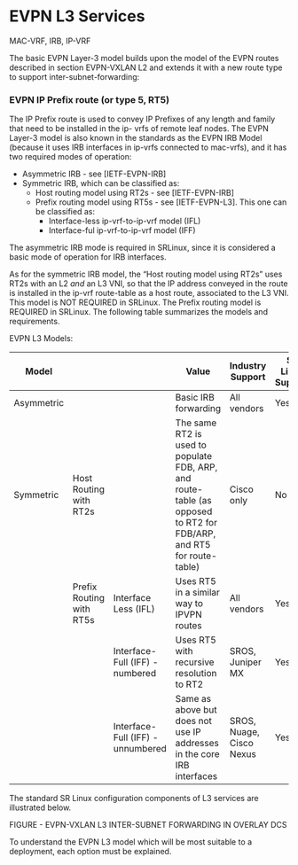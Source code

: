 # EVPN L3 Services

MAC-VRF, IRB, IP-VRF

The basic EVPN Layer-3 model builds upon the model of the EVPN routes described in section EVPN-VXLAN L2 and extends it with a new route type to support inter-subnet-forwarding: 

### EVPN IP Prefix route (or type 5, RT5) 

The IP Prefix route is used to convey IP Prefixes of any length and family that need to be installed in the ip- vrfs of remote leaf nodes.
The EVPN Layer-3 model is also known in the standards as the EVPN IRB Model (because it uses IRB interfaces in ip-vrfs connected to mac-vrfs), and it has two required modes of operation:

* Asymmetric IRB - see [IETF-EVPN-IRB] 
* Symmetric IRB, which can be classified as: 
	* Host routing model using RT2s - see [IETF-EVPN-IRB] 
	* Prefix routing model using RT5s - see [IETF-EVPN-L3]. This one can be classified as: 
		* Interface-less ip-vrf-to-ip-vrf model (IFL) 
		* Interface-ful ip-vrf-to-ip-vrf model (IFF) 

The asymmetric IRB mode is required in SRLinux, since it is considered a basic mode of operation for IRB interfaces.

As for the symmetric IRB model, the “Host routing model using RT2s” uses RT2s with an L2 _and_ an L3 VNI, so that the IP address conveyed in the route is installed in the ip-vrf route-table as a host route, associated to the L3 VNI. This model is NOT REQUIRED in SRLinux.
The Prefix routing model is REQUIRED in SRLinux. The following table summarizes the models and requirements.

EVPN L3 Models:

| Model | | | Value | Industry Support | SR Linux Support |
| --- | --- | --- | --- | --- | --- |
| Asymmetric | | | Basic IRB forwarding | All vendors | Yes |
| Symmetric | Host Routing with RT2s | | The same RT2 is used to populate FDB, ARP, and route-table (as opposed to RT2 for FDB/ARP, and RT5 for route-table) | Cisco only | No |
| | Prefix Routing with RT5s | Interface Less (IFL)	| Uses RT5 in a similar way to IPVPN routes | All vendors | Yes |
| | | Interface-Full (IFF) - numbered | Uses RT5 with recursive resolution to RT2 |	SROS, Juniper MX | Yes |
| | | Interface-Full (IFF) - unnumbered | Same as above but does not use IP addresses in the core IRB interfaces | SROS, Nuage, Cisco Nexus | Yes |

The standard SR Linux configuration components of L3 services are illustrated below. 

FIGURE - EVPN-VXLAN L3 INTER-SUBNET FORWARDING IN OVERLAY DCS

To understand the EVPN L3 model which will be most suitable to a deployment, each option must be explained.
